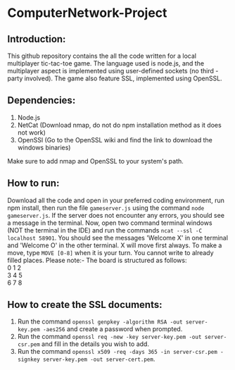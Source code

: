 # ComputerNetwork-Project

## Introduction:
This github repository contains the all the code written for a local multiplayer tic-tac-toe game. The language used is node.js, and the multiplayer aspect is implemented using user-defined sockets (no third - party involved). The game also feature SSL, implemented using OpenSSL.

## Dependencies:
1. Node.js
2. NetCat (Download nmap, do not do npm installation method as it does not work)
3. OpenSSl (Go to the OpenSSL wiki and find the link to download the windows binaries)

Make sure to add nmap and OpenSSL to your system's path.

## How to run:
Download all the code and open in your preferred coding environment, run npm install, then run the file `gameserver.js` using the command `node gameserver.js`.
If the server does not encounter any errors, you should see a message in the terminal.
Now, open two command terminal windows (NOT the terminal in the IDE) and run the commands `ncat --ssl -C localhost 58901`.
You should see the messages 'Welcome X' in one terminal and 'Welcome O' in the other terminal. X will move first always.
To make a move, type `MOVE [0-8]` when it is your turn. You cannot write to already filled places.
Please note:- The board is structured as follows:<br>
0 1 2<br>
3 4 5<br>
6 7 8<br>

## How to create the SSL documents:
1. Run the command `openssl genpkey -algorithm RSA -out server-key.pem -aes256` and create a password when prompted.
2. Run the command `openssl req -new -key server-key.pem -out server-csr.pem` and fill in the details you wish to add.
3. Run the command `openssl x509 -req -days 365 -in server-csr.pem -signkey server-key.pem -out server-cert.pem`.
